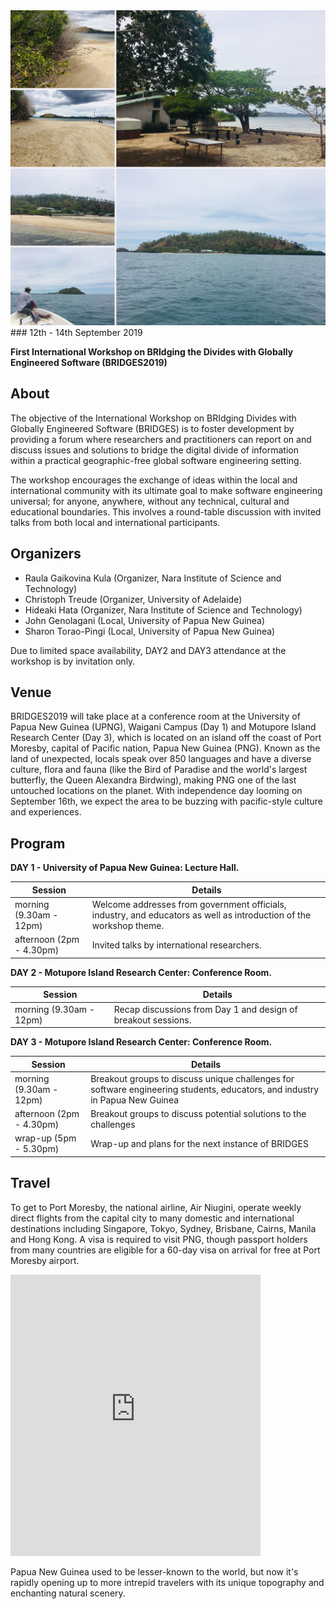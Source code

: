 <img src="img/background.jpg" alt="hi" class="inline"/>
### 12th - 14th September 2019

**First International Workshop on BRIdging the Divides with Globally Engineered Software (BRIDGES2019)**

## About
The objective of the International Workshop on BRIdging Divides with Globally Engineered Software (BRIDGES) is to foster development by providing a forum where researchers and practitioners can report on and discuss issues and solutions to bridge the digital divide of information within a practical geographic-free global software engineering setting.

The workshop encourages the exchange of ideas within the local and international community with its ultimate goal to make software engineering universal; for anyone, anywhere, without any technical, cultural and educational boundaries. This involves a round-table discussion with invited talks from both local and international participants.

## Organizers 
- Raula Gaikovina Kula (Organizer, Nara Institute of Science and Technology)
- Christoph Treude (Organizer, University of Adelaide)
- Hideaki Hata (Organizer, Nara Institute of Science and Technology)
- John Genolagani (Local, University of Papua New Guinea)
- Sharon Torao-Pingi (Local, University of Papua New Guinea)

Due to limited space availability, DAY2 and DAY3 attendance at the workshop is by invitation only.

## Venue
BRIDGES2019 will take place at a conference room at the University of Papua New Guinea (UPNG), Waigani Campus (Day 1) and Motupore Island Research Center (Day 3), which is located on an island off the coast of Port Moresby, capital of Pacific nation, Papua New Guinea (PNG). Known as the land of unexpected, locals speak over 850 languages and have a diverse culture, flora and fauna (like the Bird of Paradise and the world's largest butterfly, the Queen Alexandra Birdwing), making PNG one of the last untouched locations on the planet. With independence day looming on September 16th, we expect the area to be buzzing with pacific-style culture and experiences. 

## Program
**DAY 1 - University of Papua New Guinea: Lecture Hall.**

Session | Details
------------ | -------------
morning (9.30am - 12pm)| Welcome addresses from government officials, industry, and educators as well as introduction of the workshop theme.
afternoon (2pm - 4.30pm)| Invited talks by international researchers.

**DAY 2 - Motupore Island Research Center: Conference Room.**

Session | Details
------------ | -------------
morning (9.30am - 12pm)| Recap discussions from Day 1 and design of breakout sessions.

**DAY 3 - Motupore Island Research Center: Conference Room.**

Session | Details
------------ | -------------
morning (9.30am - 12pm)| Breakout groups to discuss unique challenges for software engineering students, educators, and industry in Papua New Guinea
afternoon (2pm - 4.30pm) | Breakout groups to discuss potential solutions to the challenges
wrap-up (5pm - 5.30pm) | Wrap-up and plans for the next instance of BRIDGES

## Travel
To get to Port Moresby, the national airline, Air Niugini, operate weekly direct flights from the capital city to many domestic and international destinations including Singapore, Tokyo, Sydney, Brisbane, Cairns, Manila and Hong Kong. A visa is required to visit PNG, though passport holders from many countries are eligible for a 60-day visa on arrival for free at Port Moresby airport. 

<iframe src="https://www.google.com/maps/embed?pb=!1m18!1m12!1m3!1d125932.71912184669!2d147.1544731256938!3d-9.474114003519416!2m3!1f0!2f0!3f0!3m2!1i1024!2i768!4f13.1!3m3!1m2!1s0x69024a74e29ae88d%3A0x69e6ee3ec6e02d7b!2sMotupore+Island!5e0!3m2!1sen!2sjp!4v1555982574073!5m2!1sen!2sjp" width="400" height="450" frameborder="0" style="border:0" allowfullscreen></iframe>


Papua New Guinea used to be lesser-known to the world, but now it's rapidly opening up to more intrepid travelers with its unique topography and enchanting natural scenery.  
